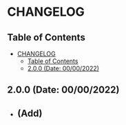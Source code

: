<!-- Ref: https://medium.com/@fastencoding/o-que-%C3%A9-um-changelog-5e20973324cd -->

# CHANGELOG

## Table of Contents

- [CHANGELOG](#changelog)
	- [Table of Contents](#table-of-contents)
	- [2.0.0 (Date: 00/00/2022)](#200-date-00002022)


## 2.0.0 (Date: 00/00/2022)
- (Add)
  - 
